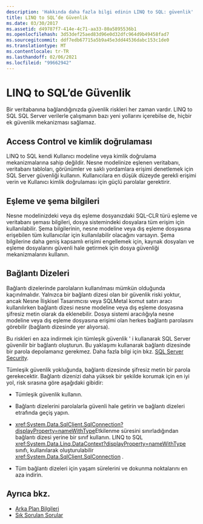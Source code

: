 ```yaml
---
description: 'Hakkında daha fazla bilgi edinin LINQ to SQL: güvenlik'
title: LINQ to SQL’de Güvenlik
ms.date: 03/30/2017
ms.assetid: d49787f7-414e-4c71-aa33-80a5895536b1
ms.openlocfilehash: 3d53def25aed83d96e0d32dfc964d9b49458fad7
ms.sourcegitcommit: ddf7edb67715a5b9a45e3dd44536dabc153c1de0
ms.translationtype: MT
ms.contentlocale: tr-TR
ms.lasthandoff: 02/06/2021
ms.locfileid: "99662942"
---
```

# <a name="security-in-linq-to-sql"></a>LINQ to SQL’de Güvenlik

Bir veritabanına bağlandığınızda güvenlik riskleri her zaman vardır. LINQ to SQL SQL Server verilerle çalışmanın bazı yeni yollarını içerebilse de, hiçbir ek güvenlik mekanizması sağlamaz.  
  
## <a name="access-control-and-authentication"></a>Access Control ve kimlik doğrulaması  

 LINQ to SQL kendi Kullanıcı modeline veya kimlik doğrulama mekanizmalarına sahip değildir. Nesne modelinize eşlenen veritabanı, veritabanı tabloları, görünümler ve saklı yordamlara erişimi denetlemek için SQL Server güvenliği kullanın. Kullanıcılara en düşük düzeyde gerekli erişimi verin ve Kullanıcı kimlik doğrulaması için güçlü parolalar gerektirir.  
  
## <a name="mapping-and-schema-information"></a>Eşleme ve şema bilgileri  

 Nesne modelinizdeki veya dış eşleme dosyanızdaki SQL-CLR türü eşleme ve veritabanı şeması bilgileri, dosya sistemindeki dosyalara tüm erişim için kullanılabilir. Şema bilgilerinin, nesne modeline veya dış eşleme dosyasına erişebilen tüm kullanıcılar için kullanılabilir olacağını varsayın. Şema bilgilerine daha geniş kapsamlı erişimi engellemek için, kaynak dosyaları ve eşleme dosyalarını güvenli hale getirmek için dosya güvenliği mekanizmalarını kullanın.  
  
## <a name="connection-strings"></a>Bağlantı Dizeleri  

 Bağlantı dizelerinde parolaların kullanılması mümkün olduğunda kaçınılmalıdır. Yalnızca bir bağlantı dizesi olan bir güvenlik riski yoktur, ancak Nesne İlişkisel Tasarımcısı veya SQLMetal komut satırı aracı kullanılırken bağlantı dizesi nesne modeline veya dış eşleme dosyasına şifresiz metin olarak da eklenebilir. Dosya sistemi aracılığıyla nesne modeline veya dış eşleme dosyasına erişimi olan herkes bağlantı parolasını görebilir (bağlantı dizesinde yer alıyorsa).  
  
 Bu riskleri en aza indirmek için tümleşik güvenlik ' i kullanarak SQL Server güvenilir bir bağlantı oluşturun. Bu yaklaşımı kullanarak bağlantı dizesinde bir parola depolamanız gerekmez. Daha fazla bilgi için bkz. [SQL Server Security](../sql-server-security.md).  
  
 Tümleşik güvenlik yokluğunda, bağlantı dizesinde şifresiz metin bir parola gerekecektir. Bağlantı dizenizi daha yüksek bir şekilde korumak için en iyi yol, risk sırasına göre aşağıdaki gibidir:  
  
- Tümleşik güvenlik kullanın.  
  
- Bağlantı dizelerini parolalarla güvenli hale getirin ve bağlantı dizeleri etrafında geçiş yapın.  
  
- <xref:System.Data.SqlClient.SqlConnection?displayProperty=nameWithType>Etkilenme süresini sınırladığından bağlantı dizesi yerine bir sınıf kullanın. LINQ to SQL <xref:System.Data.Linq.DataContext?displayProperty=nameWithType> sınıfı, kullanılarak oluşturulabilir <xref:System.Data.SqlClient.SqlConnection> .  
  
- Tüm bağlantı dizeleri için yaşam sürelerini ve dokunma noktalarını en aza indirin.  
  
## <a name="see-also"></a>Ayrıca bkz.

- [Arka Plan Bilgileri](background-information.md)
- [Sık Sorulan Sorular](frequently-asked-questions.md)
